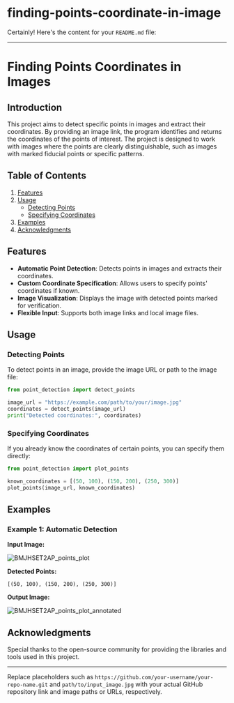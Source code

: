 # finding-points-coordinate-in-image

Certainly! Here's the content for your `README.md` file:

---

# Finding Points Coordinates in Images

## Introduction

This project aims to detect specific points in images and extract their coordinates. By providing an image link, the program identifies and returns the coordinates of the points of interest. The project is designed to work with images where the points are clearly distinguishable, such as images with marked fiducial points or specific patterns.

## Table of Contents

1. [Features](#features)
2. [Usage](#usage)
   - [Detecting Points](#detecting-points)
   - [Specifying Coordinates](#specifying-coordinates)
3. [Examples](#examples)
4. [Acknowledgments](#acknowledgments)

## Features

- **Automatic Point Detection**: Detects points in images and extracts their coordinates.
- **Custom Coordinate Specification**: Allows users to specify points' coordinates if known.
- **Image Visualization**: Displays the image with detected points marked for verification.
- **Flexible Input**: Supports both image links and local image files.



## Usage

### Detecting Points

To detect points in an image, provide the image URL or path to the image file:

```python
from point_detection import detect_points

image_url = "https://example.com/path/to/your/image.jpg"
coordinates = detect_points(image_url)
print("Detected coordinates:", coordinates)
```

### Specifying Coordinates

If you already know the coordinates of certain points, you can specify them directly:

```python
from point_detection import plot_points

known_coordinates = [(50, 100), (150, 200), (250, 300)]
plot_points(image_url, known_coordinates)
```

## Examples

### Example 1: Automatic Detection

**Input Image:**

![BMJHSET2AP_points_plot](https://github.com/user-attachments/assets/a9183eb4-b7d8-4c80-a011-fe3c97327f65)

**Detected Points:**

```
[(50, 100), (150, 200), (250, 300)]
```

**Output Image:**

![BMJHSET2AP_points_plot_annotated](https://github.com/user-attachments/assets/0f762134-819f-4010-b246-096b637f32a6)



## Acknowledgments

Special thanks to the open-source community for providing the libraries and tools used in this project.

---

Replace placeholders such as `https://github.com/your-username/your-repo-name.git` and `path/to/input_image.jpg` with your actual GitHub repository link and image paths or URLs, respectively.
